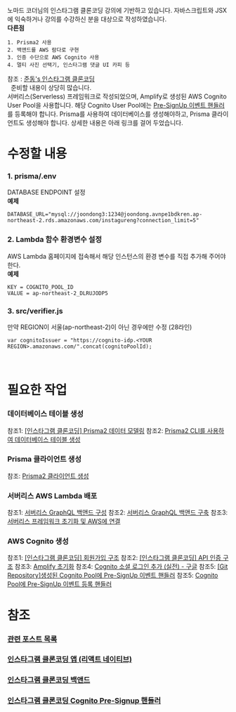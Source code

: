 노마드 코더님의 인스타그램 클론코딩 강의에 기반하고 있습니다.
자바스크립트와 JSX에 익숙하거나 강의를 수강하신 분을 대상으로 작성하였습니다.  
**다른점**
```
1. Prisma2 사용
2. 백앤드를 AWS 람다로 구현
3. 인증 수단으로 AWS Cognito 사용
4. 멀티 사진 선택기, 인스타그램 댓글 UI 카피 등
```
참조 : [준동's 인스타그램 클론코딩 ](https://joondong.tistory.com/92)  
&nbsp;
준비할 내용이 상당히 많습니다.  
서버리스(Serverless) 프레임워크로 작성되었으며, Amplify로 생성된 AWS Cognito User Pool을 사용합니다. 해당 Cognito User Pool에는 [Pre-SignUp 이벤트 핸들러](https://github.com/JoonDong2/instagureng-cognito-presignup)를 등록해야 합니다. 
Prisma를 사용하여 데이터베이스를 생성해야하고, Prisma 클라이언트도 생성해야 합니다.
상세한 내용은 아래 링크를 걸어 두었습니다.
# 수정할 내용
### 1. prisma/.env
DATABASE ENDPOINT 설정  
**예제**
```
DATABASE_URL="mysql://joondong3:1234@joondong.avnpe1bdkren.ap-northeast-2.rds.amazonaws.com/instagureng?connection_limit=5"
```
### 2. Lambda 함수 환경변수 설정
AWS Lambda 홈페이지에 접속해서 해당 인스턴스의 환경 변수를 직접 추가해 주어야 한다.  
**예제**
```
KEY = COGNITO_POOL_ID
VALUE = ap-northeast-2_DLRUJODP5
```
### 3. src/verifier.js
만약 REGION이 서울(ap-northeast-2)이 아닌 경우에만 수정 (28라인)
```
var cognitoIssuer = "https://cognito-idp.<YOUR REGION>.amazonaws.com/".concat(cognitoPoolId);
```
&nbsp;
# 필요한 작업
### 데이터베이스 테이블 생성
참조1: [[인스타그램 클론코딩] Prisma2 데이터 모델링](https://joondong.tistory.com/146)
참조2: [Prisma2 CLI를 사용하여 데이터베이스 테이블 생성](https://joondong.tistory.com/147)
### Prisma 클라이언트 생성
참조: [Prisma2 클라이언트 생성](https://joondong.tistory.com/148)
### 서버리스 AWS Lambda 배포
참조1: [서버리스 GraphQL 백앤드 구성](https://joondong.tistory.com/133)
참조2: [서버리스 GraphQL 백앤드 구축](https://joondong.tistory.com/136)
참조3: [서버리스 프레임워크 초기화 및 AWS에 연결](https://joondong.tistory.com/106)
### AWS Cognito 생성
참조1: [[인스타그램 클론코딩] 회원가입 구조](https://joondong.tistory.com/95)
참조2: [[인스타그램 클론코딩] API 인증 구조](https://joondong.tistory.com/96)
참조3: [Amplify 초기화](https://joondong.tistory.com/99)
참조4: [Cognito 소셜 로그인 추가 (실전) - 구글](https://joondong.tistory.com/101)
참조5: [[Git Repository]생성된 Cognito Pool에 Pre-SignUp 이벤트 핸들러](https://github.com/JoonDong2/instagureng-cognito-presignup)
참조5: [Cognito Pool에 Pre-SignUp 이벤트 등록 핸들러](https://joondong.tistory.com/102)
&nbsp;
# 참조
### [관련 포스트 목록](https://joondong.tistory.com/151)
### [인스타그램 클론코딩 앱 (리액트 네이티브)](https://github.com/JoonDong2/instagureng-app)
### [인스타그램 클론코딩 백앤드](https://github.com/JoonDong2/instagureng-backend)
### [인스타그램 클론코딩 Cognito Pre-Signup 핸들러](https://github.com/JoonDong2/instagureng-cognito-presignup)